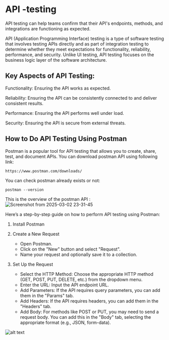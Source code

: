 # API -testing
API testing can help teams confirm that their API's endpoints, methods, and integrations are functioning as expected.

API (Application Programming Interface) testing is a type of software testing that involves testing APIs directly and as part of integration testing to determine whether they meet expectations for functionality, reliability, performance, and security. Unlike UI testing, API testing focuses on the business logic layer of the software architecture.

## Key Aspects of API Testing:
Functionality: Ensuring the API works as expected.

Reliability: Ensuring the API can be consistently connected to and deliver consistent results.

Performance: Ensuring the API performs well under load.

Security: Ensuring the API is secure from external threats.


## How to Do API Testing Using Postman

Postman is a popular tool for API testing that allows you to create, share, test, and document APIs.
You can download postman API using following link:
```
https://www.postman.com/downloads/
```

You can check postman already exists or not:
```
postman --version
```

This is the overview of the postman API :
![Screenshot from 2025-03-02 23-31-45](https://github.com/user-attachments/assets/336b528f-0803-4d17-8923-4ee312e16974)



Here’s a step-by-step guide on how to perform API testing using Postman:

1. Install Postman
2. Create a New Request

   - Open Postman.
   - Click on the "New" button and select "Request".
   - Name your request and optionally save it to a collection.

3. Set Up the Request

   - Select the HTTP Method: Choose the appropriate HTTP method (GET, POST, PUT, DELETE, etc.) from the dropdown menu.
   - Enter the URL: Input the API endpoint URL.
   - Add Parameters: If the API requires query parameters, you can add them in the "Params" tab.
   - Add Headers: If the API requires headers, you can add them in the "Headers" tab.
   - Add Body: For methods like POST or PUT, you may need to send a request body. You can add this in the "Body" tab, 
     selecting the appropriate format (e.g., JSON, form-data).




![alt text](../../../../Pictures/api-testing-touchscreen-postman-illustration.svg)


